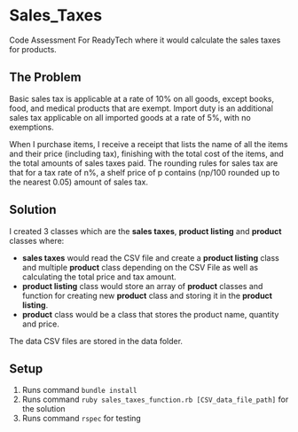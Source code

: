 # Sales_Taxes

Code Assessment For ReadyTech where it would calculate the sales taxes for products.

## The Problem

Basic sales tax is applicable at a rate of 10% on all goods, except books, food, and medical products that are exempt. Import duty is an additional sales tax applicable on all imported goods at a rate of 5%, with no exemptions.

When I purchase items, I receive a receipt that lists the name of all the items and their price (including tax), finishing with the total cost of the items, and the total amounts of sales taxes paid. The rounding rules for sales tax are that for a tax rate of n%, a shelf price of p contains (np/100 rounded up to the nearest 0.05) amount of sales tax.

## Solution

I created 3 classes which are the **sales taxes**, **product listing** and **product** classes where: 
- **sales taxes** would read the CSV file and create a **product listing** class and multiple **product** class depending on the CSV File as well as calculating the total price and tax amount.
- **product listing** class would store an array of **product** classes and function for creating new **product** class and storing it in the **product listing**.
- **product** class would be a class that stores the product name, quantity and price.

The data CSV files are stored in the data folder.

## Setup

1. Runs command ```bundle install```
2. Runs command ```ruby sales_taxes_function.rb [CSV_data_file_path]``` for the solution
3. Runs command ```rspec``` for testing
